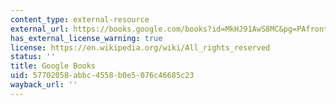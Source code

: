 ```yaml
---
content_type: external-resource
external_url: https://books.google.com/books?id=MkHJ91AwS8MC&pg=PAfrontcover#v=onepage&q&f=false
has_external_license_warning: true
license: https://en.wikipedia.org/wiki/All_rights_reserved
status: ''
title: Google Books
uid: 57702058-abbc-4558-b0e5-076c46685c23
wayback_url: ''
---
```

